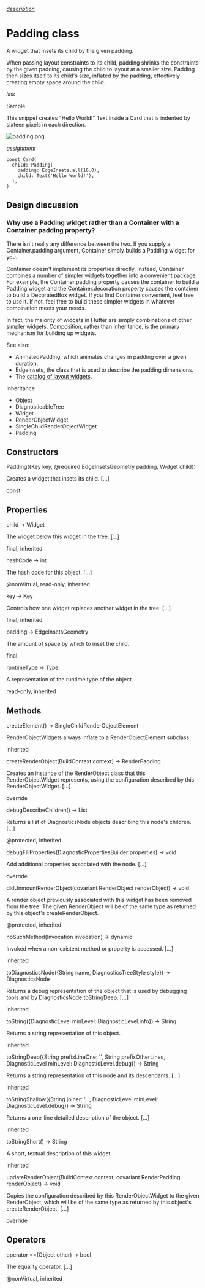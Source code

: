 [*description*][description]

# Padding class #

A widget that insets its child by the given padding.

When passing layout constraints to its child, padding shrinks the constraints by the given padding, causing the child to layout at a smaller size. Padding then sizes itself to its child's size, inflated by the padding, effectively creating empty space around the child.

 *link* 

Sample

This snippet creates "Hello World!" Text inside a Card that is indented by sixteen pixels in each direction.

![padding.png][]

*assignment*

    const Card(
      child: Padding(
        padding: EdgeInsets.all(16.0),
        child: Text('Hello World!'),
      ),
    )

## Design discussion ##

### Why use a Padding widget rather than a Container with a Container.padding property? ###

There isn't really any difference between the two. If you supply a Container.padding argument, Container simply builds a Padding widget for you.

Container doesn't implement its properties directly. Instead, Container combines a number of simpler widgets together into a convenient package. For example, the Container.padding property causes the container to build a Padding widget and the Container.decoration property causes the container to build a DecoratedBox widget. If you find Container convenient, feel free to use it. If not, feel free to build these simpler widgets in whatever combination meets your needs.

In fact, the majority of widgets in Flutter are simply combinations of other simpler widgets. Composition, rather than inheritance, is the primary mechanism for building up widgets.

See also:

 *  AnimatedPadding, which animates changes in padding over a given duration.
 *  EdgeInsets, the class that is used to describe the padding dimensions.
 *  The [catalog of layout widgets][].

Inheritance

 *  Object
 *  DiagnosticableTree
 *  Widget
 *  RenderObjectWidget
 *  SingleChildRenderObjectWidget
 *  Padding

## Constructors ##

Padding(\{Key key, @required EdgeInsetsGeometry padding, Widget child\})

Creates a widget that insets its child. \[...\]

const

## Properties ##

child → Widget

The widget below this widget in the tree. \[...\]

final, inherited

hashCode → int

The hash code for this object. \[...\]

@nonVirtual, read-only, inherited

key → Key

Controls how one widget replaces another widget in the tree. \[...\]

final, inherited

padding → EdgeInsetsGeometry

The amount of space by which to inset the child.

final

runtimeType → Type

A representation of the runtime type of the object.

read-only, inherited

## Methods ##

createElement() → SingleChildRenderObjectElement

RenderObjectWidgets always inflate to a RenderObjectElement subclass.

inherited

createRenderObject(BuildContext context) → RenderPadding

Creates an instance of the RenderObject class that this RenderObjectWidget represents, using the configuration described by this RenderObjectWidget. \[...\]

override

debugDescribeChildren() → List<DiagnosticsNode>

Returns a list of DiagnosticsNode objects describing this node's children. \[...\]

@protected, inherited

debugFillProperties(DiagnosticPropertiesBuilder properties) → void

Add additional properties associated with the node. \[...\]

override

didUnmountRenderObject(covariant RenderObject renderObject) → void

A render object previously associated with this widget has been removed from the tree. The given RenderObject will be of the same type as returned by this object's createRenderObject.

@protected, inherited

noSuchMethod(Invocation invocation) → dynamic

Invoked when a non-existent method or property is accessed. \[...\]

inherited

toDiagnosticsNode(\{String name, DiagnosticsTreeStyle style\}) → DiagnosticsNode

Returns a debug representation of the object that is used by debugging tools and by DiagnosticsNode.toStringDeep. \[...\]

inherited

toString(\{DiagnosticLevel minLevel: DiagnosticLevel.info\}) → String

Returns a string representation of this object.

inherited

toStringDeep(\{String prefixLineOne: '', String prefixOtherLines, DiagnosticLevel minLevel: DiagnosticLevel.debug\}) → String

Returns a string representation of this node and its descendants. \[...\]

inherited

toStringShallow(\{String joiner: ', ', DiagnosticLevel minLevel: DiagnosticLevel.debug\}) → String

Returns a one-line detailed description of the object. \[...\]

inherited

toStringShort() → String

A short, textual description of this widget.

inherited

updateRenderObject(BuildContext context, covariant RenderPadding renderObject) → void

Copies the configuration described by this RenderObjectWidget to the given RenderObject, which will be of the same type as returned by this object's createRenderObject. \[...\]

override

## Operators ##

operator ==(Object other) → bool

The equality operator. \[...\]

@nonVirtual, inherited


[description]: https://github.com/flutter/flutter/blob/master/packages/flutter/lib/src/widgets/basic.dart#L1636
[padding.png]: https://flutter.github.io/assets-for-api-docs/assets/widgets/padding.png
[catalog of layout widgets]: https://flutter.dev/widgets/layout/